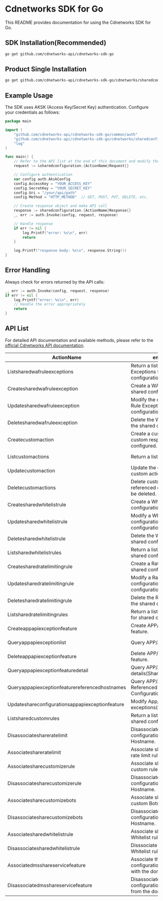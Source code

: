 # Cdnetworks SDK for Go

This README provides documentation for using the Cdnetworks SDK for Go.

## SDK Installation(Recommended)

```bash
go get github.com/cdnetworks-api/cdnetworks-sdk-go
```

## Product Single Installation

```bash
go get github.com/cdnetworks-api/cdnetworks-sdk-go/cdnetworks/sharedconfiguration
```

## Example Usage

The SDK uses AKSK (Access Key/Secret Key) authentication. Configure your credentials as follows:

```go
package main

import (
    "github.com/cdnetworks-api/cdnetworks-sdk-go/common/auth"
    "github.com/cdnetworks-api/cdnetworks-sdk-go/cdnetworks/sharedconfiguration"
    "log"
)

func main() {
	// Refer to the API list at the end of this document and modify the corresponding {ActionName}, Method, and Uri
    request := &sharedconfiguration.{ActionName}Request{}

    // Configure authentication
    var config auth.AkskConfig
    config.AccessKey = "YOUR_ACCESS_KEY"
    config.SecretKey = "YOUR_SECRET_KEY"
    config.Uri = "/your/api/path"
    config.Method = "HTTP_METHOD"  // GET, POST, PUT, DELETE, etc.

    // Create response object and make API call
    response := sharedconfiguration.{ActionName}Response{}
    _, err := auth.Invoke(config, request, response)

    // Handle response
    if err != nil {
        log.Printf("error: %s\n", err)
        return
    }

    log.Printf("response body: %s\n", response.String())
}
```

## Error Handling

Always check for errors returned by the API calls:

```go
_, err := auth.Invoke(config, request, response)
if err != nil {
    log.Printf("error: %s\n", err)
    // Handle the error appropriately
    return
}
```

## API List
For detailed API documentation and available methods, please refer to the [official Cdnetworks API documentation](https://docs.cdnetworks.com/en/cdn/apidocs).

| ActionName | enDescription | client_methods | uri |
| --- | --- | --- | --- |
| Listsharedwafruleexceptions | Return a list of WAF Rule Exceptions for the shared configuration. | POST | /api/v1/waf/share/exception/get-list |
| Createsharedwafruleexception | Create a WAF rule exception to shared configurations. | POST | /api/v1/waf/share/exception/create |
| Updatesharedwafruleexception | Modify the configuration of WAF Rule Exception in the shared configuration. | POST | /api/v1/waf/share/exception/update |
| Deletesharedwafruleexception | Delete the WAF rule exceptions in the shared configuration. | POST | /api/v1/waf/share/exception/delete |
| Createcustomaction | Create a custom action,up to 5 custom response actions can be configured. | POST | /api/v1/share-action/add-customize-act |
| Listcustomactions | Return a list of custom actions. | POST | /api/v1/share-action/get-customize-act-list |
| Updatecustomaction | Update the configuration of a custom action. | POST | /api/v1/share-action/update-customize-act |
| Deletecustomactions | Delete custom actions. Note: the referenced custom action cannot be deleted. | POST | /api/v1/share-action/delete-customize-act-batch |
| Createsharedwhitelistrule | Create a Whitelist rule for shared configurations. | POST | /api/v1/common/share-whitelist/add |
| Updatesharedwhitelistrule | Modify a Whitelist rule's configuration for the shared configuration. | POST | /api/v1/common/share-whitelist/update |
| Deletesharedwhitelistrule | Delete the Whitelist rules for the shared configuration. | POST | /api/v1/common/share-whitelist/delete |
| Listsharedwhitelistrules | Return a list of Whitelist rules for shared configurations. | POST | /api/v1/common/share-whitelist/get-list |
| Createsharedratelimitingrule | Create a Rate Limiting rule for shared configurations. | POST | /api/v1/share-rate-limit/add-rule |
| Updatesharedratelimitingrule | Modify a Rate Limiting rule's configuration for the shared configuration. | POST | /api/v1/share-rate-limit/update-rule |
| Deletesharedratelimitingrule | Delete the Rate Limiting rules for the shared configuration. | POST | /api/v1/share-rate-limit/delete-by-ids |
| Listsharedratelimitingrules | Return a list of Rate Limiting rules for shared configurations. | POST | /api/v1/share-rate-limit/get-rule-list |
| Createappapiexceptionfeature | Create APP/API exception feature. | POST | /api/v1/dms/service-feature/add |
| Queryappapiexceptionlist | Query APP/API exception list. | POST | /api/v1/dms/service-feature/get-list |
| Deleteappapiexceptionfeature | Delete APP/API exception feature. | POST | /api/v1/dms/service-feature/delete |
| Queryappapiexceptionfeaturedetail | Query APP/API exception feature details(Share Configurations). | POST | /api/v1/dms/service-feature/get-detail |
| Queryappapiexceptionfeaturereferencedhostnames | Query APP/APIException Feature Referenced Hostnames(Share Configurations). | POST | /api/v1/dms/service-feature/get-relate-domain-list |
| Updateshareconfigurationsappapiexceptionfeature | Modify App/API exceptions(ShareConfigurations). | POST | /api/v1/dms/service-feature/update |
| Listsharedcustomrules | Return a list of  custom rules for shared configurations. | POST | /api/v1/share-customize-rule/get-list |
| Disassociateshareratelimit | Disassociate shared configuration rate limit rule from Hostname. | POST | /api/v1/common/share-rate-limit/disassociate |
| Associateshareratelimit | Associate shared configuration rate limit rule from Hostname. | POST | /api/v1/common/share-rate-limit/associate |
| Associatesharecustomizerule | Associate shared configuration custom rule from Hostname. | POST | /api/v1/common/share-customize-rule/associate |
| Disassociatesharecustomizerule | Disassociate shared configuration custom rule from Hostname. | POST | /api/v1/common/share-customize-rule/disassociate |
| Associatesharecustomizebots | Associate shared configuration custom Bots from Hostname. | POST | /api/v1/common/share-customize-bots/associate |
| Disassociatesharecustomizebots | Disassociate shared configuration custom Bots from Hostname. | POST | /api/v1/common/share-customize-bots/disassociate |
| Associatesharedwhitelistrule | Associate shared configuration Whitelist rule from Hostname. | POST | /api/v1/common/share-whitelist/associate |
| Disassociatesharedwhitelistrule | Disssociate shared configuration Whitelist rule from Hostname. | POST | /api/v1/common/share-whitelist/disassociate |
| Associatedmsshareservicefeature | Associate the shared configuration APP/API exception with the domain name. | POST | /api/v1/dms/service-feature/relateDomains |
| Disassociatedmsshareservicefeature | Disassociate the shared configuration app/API exception from the domain name. | POST | /api/v1/dms/service-feature/disRelateDomains |
